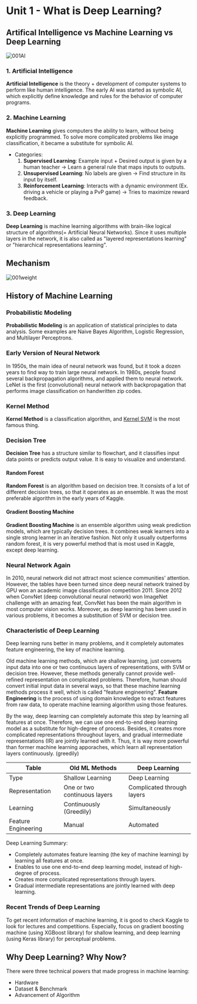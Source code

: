 # Unit 1 - What is Deep Learning?
## Artifical Intelligence vs Machine Learning vs Deep Learning
![001AI](https://user-images.githubusercontent.com/48712088/204151390-2e189e8b-1dd3-405f-b2fd-cec9d6b6f1f0.png)

### 1. Artificial Intelligence
**Artificial Intelligence** is the theory + development of computer systems to perform like human intelligence. The early AI was started as symbolic AI, which explicitly define knowledge and rules for the behavior of computer programs.

### 2. Machine Learning
**Machine Learning** gives computers the ability to learn, without being explicitly programmed. To solve more complicated problems like image classification, it became a substitute for symbolic AI.

* Categories:
  1. **Supervised Learning**: Example input + Desired output is given by a human teacher → Learn a general rule that maps inputs to outputs.
  2. **Unsupervised Learning**: No labels are given → Find structure in its input by itself.
  3. **Reinforcement Learning**: Interacts with a dynamic environment (Ex. driving a vehicle or playing a PvP game) → Tries to maximize reward feedback.

### 3. Deep Learning
**Deep Learning** is machine learning algorithms with brain-like logical structure of algorithms(= Artificial Neural Networks).
Since it uses multiple layers in the network, it is also called as "layered representations learning" or "hierarchical representations learning".

## Mechanism
![001weight](https://user-images.githubusercontent.com/48712088/202853688-a912b524-b96a-4b06-b53f-af35fcdcc51c.jpg)

## History of Machine Learning
### Probabilistic Modeling
**Probabilistic Modeling** is an application of statistical principles to data analysis. Some examples are Naive Bayes Algorithm, Logistic Regression, and Multilayer Perceptrons.

### Early Version of Neural Network
In 1950s, the main idea of neural network was found, but it took a dozen years to find way to train large neural network.
In 1980s, people found several backpropagation algorithms, and applied them to neural network.
LeNet is the first (convolutional) neural network with backpropagation that performs image classification on handwritten zip codes.

### Kernel Method
**Kernel Method** is a classification algorithm, and [Kernel SVM](https://github.com/reruo321/Deep-Learning-Practice/blob/main/000-Appendix/README.md#svm) is the most famous thing.

### Decision Tree
**Decision Tree** has a structure similar to flowchart, and it classifies input data points or predicts output value.
It is easy to visualize and understand.

#### Random Forest
**Random Forest** is an algorithm based on decision tree. It consists of a lot of different decision trees, so that it operates as an ensemble. It was the most preferable algorithm in the early years of Kaggle.

#### Gradient Boosting Machine
**Gradient Boosting Machine** is an ensemble algorithm using weak prediction models, which are typically decision trees. It combines weak learners into a single strong learner in an iterative fashion. Not only it usually outperforms random forest, it is very powerful method that is most used in Kaggle, except deep learning.

### Neural Network Again
In 2010, neural network did not attract most science communities' attention. However, the tables have been turned since deep neural network trained by GPU won an academic image classification competition 2011. Since 2012 when ConvNet (deep convolutional neural network) won ImageNet challenge with an amazing feat, ConvNet has been the main algorithm in most computer vision works.
Moreover, as deep learning has been used in various problems, it becomes a substitution of SVM or decision tree.

### Characteristic of Deep Learning
Deep learning runs better in many problems, and it completely automates feature engineering, the key of machine learning.

Old machine learning methods, which are shallow learning, just converts input data into one or two continuous layers of representations, with SVM or decision tree. However, these methods generally cannot provide well-refined representation on complicated problems. Therefore, human should convert initial input data in several ways, so that these machine learning methods process it well, which is called "feature engineering". **Feature Engineering** is the process of using domain knowledge to extract features from raw data, to operate machine learning algorithm using those features.

By the way, deep learning can completely automate this step by learning all features at once. Therefore, we can use one end-to-end deep learning model as a substitute for high-degree of process. Besides, it creates more complicated representations throughout layers, and gradual intermediate representations (IR) are jointly learned with it. Thus, it is way more powerful than former machine learning apporaches, which learn all representation layers continuously. (greedily)

| Table | Old ML Methods | Deep Learning |
| ----- | ------- | ------- |
| Type | Shallow Learning | Deep Learning |
| Representation | One or two continuous layers | Complicated through layers |
| Learning | Continuously (Greedily) | Simultaneously |
| Feature Engineering | Manual | Automated |

Deep Learning Summary:

* Completely automates feature learning (the key of machine learning) by learning all features at once.
* Enables to use one end-to-end deep learning model, instead of high-degree of process.
* Creates more complicated representations through layers.
* Gradual intermediate representations are jointly learned with deep learning.

### Recent Trends of Deep Learning
To get recent information of machine learning, it is good to check Kaggle to look for lectures and competitions. Especially, focus on gradient boosting machine (using XGBoost library) for shallow learning, and deep learning (using Keras library) for perceptual problems.

## Why Deep Learning? Why Now?
There were three technical powers that made progress in machine learning:

* Hardware
* Dataset & Benchmark
* Advancement of Algorithm


